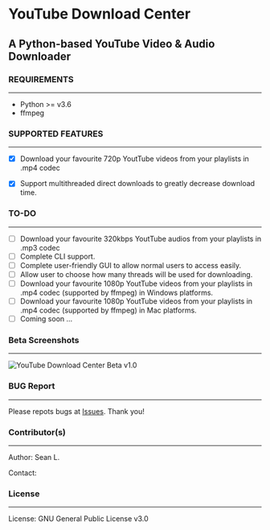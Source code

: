 # YouTube Download Center

## A Python-based YouTube Video &amp; Audio Downloader

### REQUIREMENTS
-----
- Python >= v3.6
- ffmpeg

### SUPPORTED FEATURES
-----
- [x] Download your favourite 720p YoutTube videos from your playlists in .mp4 codec
- [x] Support multithreaded direct downloads to greatly decrease download time.


### TO-DO
-----
- [ ] Download your favourite 320kbps YoutTube audios from your playlists in .mp3 codec
- [ ] Complete CLI support.
- [ ] Complete user-friendly GUI to allow normal users to access easily.
- [ ] Allow user to choose how many threads will be used for downloading.
- [ ] Download your favourite 1080p YoutTube videos from your playlists in .mp4 codec (supported by ffmpeg) in Windows platforms.
- [ ] Download your favourite 1080p YoutTube videos from your playlists in .mp4 codec (supported by ffmpeg) in Mac platforms.
- [ ] Coming soon ...

### Beta Screenshots
-----
![YouTube Download Center Beta v1.0](https://imgur.com/bxqQGxq.png") 

### BUG Report
-----
Please repots bugs at [Issues](https://github.com/seanlee31/youtube-dc/issues "Issues"). Thank you!

### Contributor(s)
-----
Author: Sean L.

Contact: 

### License
-----
License: GNU General Public License v3.0
